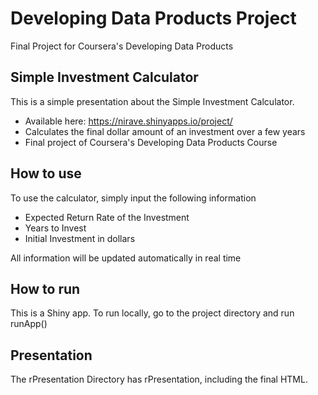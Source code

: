 # Developing Data Products Project
Final Project for Coursera's Developing Data Products

## Simple Investment Calculator
This is a simple presentation about the Simple Investment Calculator.

- Available here: https://nirave.shinyapps.io/project/
- Calculates the final dollar amount of an investment over a few years
- Final project of Coursera's Developing Data Products Course

## How to use
To use the calculator, simply input the following information

- Expected Return Rate of the Investment
- Years to Invest
- Initial Investment in dollars

All information will be updated automatically in real time

## How to run
This is a Shiny app.  To run locally, go to the project directory and run
runApp()

## Presentation
The rPresentation Directory has rPresentation, including the final HTML.
